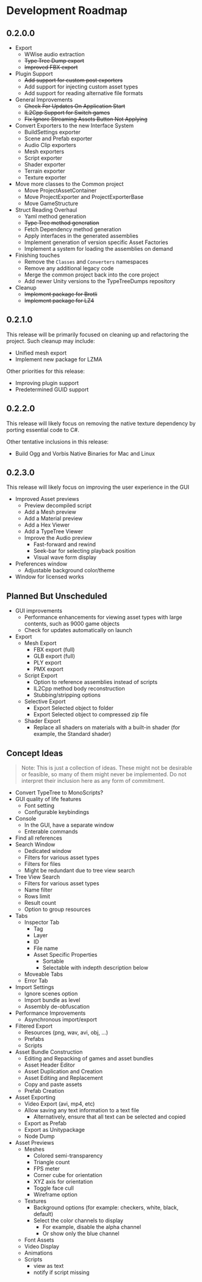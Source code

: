 # Development Roadmap

## 0.2.0.0
* Export
  * WWise audio extraction
  * ~~Type Tree Dump export~~
  * ~~Improved FBX export~~
* Plugin Support
  * ~~Add support for custom post exporters~~
  * Add support for injecting custom asset types
  * Add support for reading alternative file formats
* General Improvements
  * ~~Check For Updates On Application Start~~
  * ~~IL2Cpp Support for Switch games~~
  * ~~Fix Ignore Streaming Assets Button Not Applying~~
* Convert Exporters to the new Interface System
  * BuildSettings exporter
  * Scene and Prefab exporter
  * Audio Clip exporters
  * Mesh exporters
  * Script exporter
  * Shader exporter
  * Terrain exporter
  * Texture exporter
* Move more classes to the Common project
  * Move ProjectAssetContainer
  * Move ProjectExporter and ProjectExporterBase
  * Move GameStructure
* Struct Reading Overhaul
  * Yaml method generation
  * ~~Type Tree method generation~~
  * Fetch Dependency method generation
  * Apply interfaces in the generated assemblies
  * Implement generation of version specific Asset Factories
  * Implement a system for loading the assemblies on demand
* Finishing touches
  * Remove the `Classes` and `Converters` namespaces
  * Remove any additional legacy code
  * Merge the common project back into the core project
  * Add newer Unity versions to the TypeTreeDumps repository
* Cleanup
  * ~~Implement package for Brotli~~
  * ~~Implement package for LZ4~~
 
## 0.2.1.0
This release will be primarily focused on cleaning up and refactoring the project. Such cleanup may include:
* Unified mesh export
* Implement new package for LZMA

Other priorities for this release:
* Improving plugin support
* Predetermined GUID support

## 0.2.2.0
This release will likely focus on removing the native texture dependency by porting essential code to C#.

Other tentative inclusions in this release:
* Build Ogg and Vorbis Native Binaries for Mac and Linux

## 0.2.3.0
This release will likely focus on improving the user experience in the GUI

* Improved Asset previews
  * Preview decompiled script
  * Add a Mesh preview
  * Add a Material preview
  * Add a Hex Viewer
  * Add a TypeTree Viewer
  * Improve the Audio preview
    * Fast-forward and rewind
    * Seek-bar for selecting playback position
    * Visual wave form display
* Preferences window
  * Adjustable background color/theme
* Window for licensed works

## Planned But Unscheduled
* GUI improvements
  * Performance enhancements for viewing asset types with large contents, such as 9000 game objects
  * Check for updates automatically on launch
* Export
  * Mesh Export
    * FBX export (full)
    * GLB export (full)
    * PLY export
    * PMX export
  * Script Export
    * Option to reference assemblies instead of scripts
    * IL2Cpp method body reconstruction
    * Stubbing/stripping options
  * Selective Export
    * Export Selected object to folder
    * Export Selected object to compressed zip file
  * Shader Export
    * Replace all shaders on materials with a built-in shader (for example, the Standard shader)

## Concept Ideas
> Note: This is just a collection of ideas. These might not be desirable or feasible, so many of them might never be implemented. Do not interpret their inclusion here as any form of commitment.

* Convert TypeTree to MonoScripts?
* GUI quality of life features
  * Font setting
  * Configurable keybindings
* Console
  * In the GUI, have a separate window
  * Enterable commands
* Find all references
* Search Window
  * Dedicated window
  * Filters for various asset types
  * Filters for files
  * Might be redundant due to tree view search
* Tree View Search
  * Filters for various asset types
  * Name filter
  * Rows limit
  * Result count
  * Option to group resources
* Tabs
  * Inspector Tab
    * Tag
    * Layer
    * ID
    * File name
    * Asset Specific Properties
      * Sortable
      * Selectable with indepth description below
  * Moveable Tabs
  * Error Tab
* Import Settings
  * Ignore scenes option
  * Import bundle as level
  * Assembly de-obfuscation
* Performance Improvements
  * Asynchronous import/export
* Filtered Export
  * Resources (png, wav, avi, obj, ...)
  * Prefabs
  * Scripts
* Asset Bundle Construction
  * Editing and Repacking of games and asset bundles
  * Asset Header Editor
  * Asset Duplication and Creation
  * Asset Editing and Replacement
  * Copy and paste assets
  * Prefab Creation
* Asset Exporting
  * Video Export (avi, mp4, etc)
  * Allow saving any text information to a text file
    * Alternatively, ensure that all text can be selected and copied
  * Export as Prefab
  * Export as Unitypackage
  * Node Dump
* Asset Previews
  * Meshes
    * Colored semi-transparency
    * Triangle count
    * FPS meter
    * Corner cube for orientation
    * XYZ axis for orientation
    * Toggle face cull
    * Wireframe option
  * Textures
    * Background options (for example: checkers, white, black, default)
    * Select the color channels to display
      * For example, disable the alpha channel
      * Or show only the blue channel
  * Font Assets
  * Video Display
  * Animations
  * Scripts
    * view as text
    * notify if script missing
